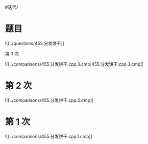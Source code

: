 #迭代/

# 题目

![[../questions/455.分发饼干]]

第 3 次

![[../comparisons/455.分发饼干.cpp.3.cmp|455.分发饼干.cpp.3.cmp]]

# 第 2 次

![[../comparisons/455.分发饼干.cpp.2.cmp]]

# 第 1 次

![[../comparisons/455.分发饼干.cpp.1.cmp]]
